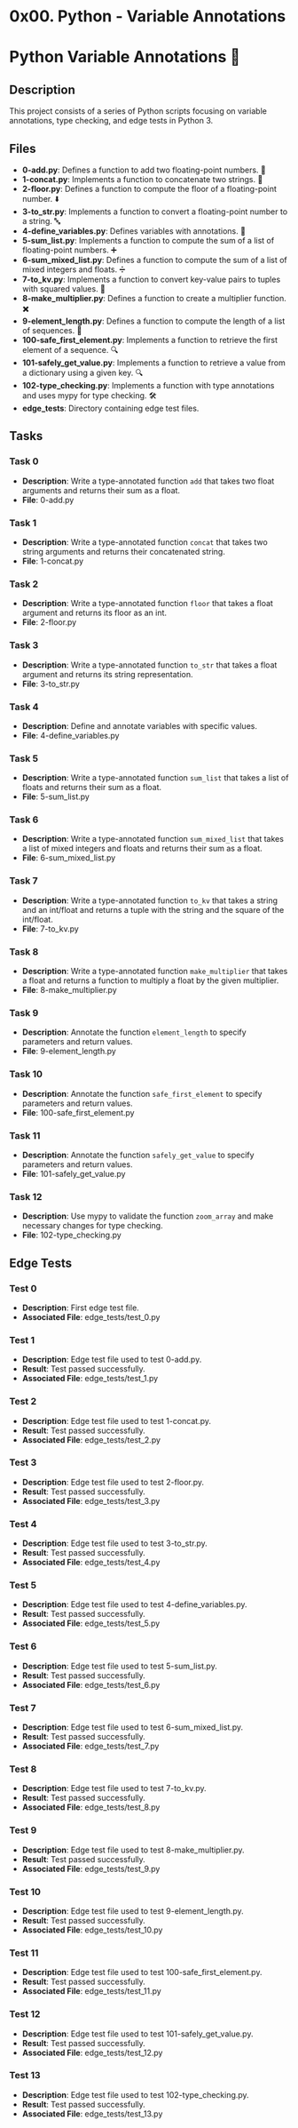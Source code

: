 # 0x00. Python - Variable Annotations

# Python Variable Annotations 🐍

## Description

This project consists of a series of Python scripts focusing on variable annotations, type checking, and edge tests in Python 3.

## Files

- **0-add.py**: Defines a function to add two floating-point numbers. 🧮
- **1-concat.py**: Implements a function to concatenate two strings. 📏
- **2-floor.py**: Defines a function to compute the floor of a floating-point number. ⬇️
- **3-to_str.py**: Implements a function to convert a floating-point number to a string. 🔤
- **4-define_variables.py**: Defines variables with annotations. 📝
- **5-sum_list.py**: Implements a function to compute the sum of a list of floating-point numbers. ➕
- **6-sum_mixed_list.py**: Defines a function to compute the sum of a list of mixed integers and floats. ➗
- **7-to_kv.py**: Implements a function to convert key-value pairs to tuples with squared values. 🔑
- **8-make_multiplier.py**: Defines a function to create a multiplier function. ✖️
- **9-element_length.py**: Defines a function to compute the length of a list of sequences. 📏
- **100-safe_first_element.py**: Implements a function to retrieve the first element of a sequence. 🔍
- **101-safely_get_value.py**: Implements a function to retrieve a value from a dictionary using a given key. 🔍
- **102-type_checking.py**: Implements a function with type annotations and uses mypy for type checking. 🛠️
- **edge_tests**: Directory containing edge test files.

## Tasks

### Task 0

- **Description**: Write a type-annotated function `add` that takes two float arguments and returns their sum as a float.
- **File**: 0-add.py

### Task 1

- **Description**: Write a type-annotated function `concat` that takes two string arguments and returns their concatenated string.
- **File**: 1-concat.py

### Task 2

- **Description**: Write a type-annotated function `floor` that takes a float argument and returns its floor as an int.
- **File**: 2-floor.py

### Task 3

- **Description**: Write a type-annotated function `to_str` that takes a float argument and returns its string representation.
- **File**: 3-to_str.py

### Task 4

- **Description**: Define and annotate variables with specific values.
- **File**: 4-define_variables.py

### Task 5

- **Description**: Write a type-annotated function `sum_list` that takes a list of floats and returns their sum as a float.
- **File**: 5-sum_list.py

### Task 6

- **Description**: Write a type-annotated function `sum_mixed_list` that takes a list of mixed integers and floats and returns their sum as a float.
- **File**: 6-sum_mixed_list.py

### Task 7

- **Description**: Write a type-annotated function `to_kv` that takes a string and an int/float and returns a tuple with the string and the square of the int/float.
- **File**: 7-to_kv.py

### Task 8

- **Description**: Write a type-annotated function `make_multiplier` that takes a float and returns a function to multiply a float by the given multiplier.
- **File**: 8-make_multiplier.py

### Task 9

- **Description**: Annotate the function `element_length` to specify parameters and return values.
- **File**: 9-element_length.py

### Task 10

- **Description**: Annotate the function `safe_first_element` to specify parameters and return values.
- **File**: 100-safe_first_element.py

### Task 11

- **Description**: Annotate the function `safely_get_value` to specify parameters and return values.
- **File**: 101-safely_get_value.py

### Task 12

- **Description**: Use mypy to validate the function `zoom_array` and make necessary changes for type checking.
- **File**: 102-type_checking.py

## Edge Tests

### Test 0

- **Description**: First edge test file.
- **Associated File**: edge_tests/test_0.py

### Test 1

- **Description**: Edge test file used to test 0-add.py.
- **Result**: Test passed successfully.
- **Associated File**: edge_tests/test_1.py

### Test 2

- **Description**: Edge test file used to test 1-concat.py.
- **Result**: Test passed successfully.
- **Associated File**: edge_tests/test_2.py

### Test 3

- **Description**: Edge test file used to test 2-floor.py.
- **Result**: Test passed successfully.
- **Associated File**: edge_tests/test_3.py

### Test 4

- **Description**: Edge test file used to test 3-to_str.py.
- **Result**: Test passed successfully.
- **Associated File**: edge_tests/test_4.py

### Test 5

- **Description**: Edge test file used to test 4-define_variables.py.
- **Result**: Test passed successfully.
- **Associated File**: edge_tests/test_5.py

### Test 6

- **Description**: Edge test file used to test 5-sum_list.py.
- **Result**: Test passed successfully.
- **Associated File**: edge_tests/test_6.py

### Test 7

- **Description**: Edge test file used to test 6-sum_mixed_list.py.
- **Result**: Test passed successfully.
- **Associated File**: edge_tests/test_7.py

### Test 8

- **Description**: Edge test file used to test 7-to_kv.py.
- **Result**: Test passed successfully.
- **Associated File**: edge_tests/test_8.py

### Test 9

- **Description**: Edge test file used to test 8-make_multiplier.py.
- **Result**: Test passed successfully.
- **Associated File**: edge_tests/test_9.py

### Test 10

- **Description**: Edge test file used to test 9-element_length.py.
- **Result**: Test passed successfully.
- **Associated File**: edge_tests/test_10.py

### Test 11

- **Description**: Edge test file used to test 100-safe_first_element.py.
- **Result**: Test passed successfully.
- **Associated File**: edge_tests/test_11.py

### Test 12

- **Description**: Edge test file used to test 101-safely_get_value.py.
- **Result**: Test passed successfully.
- **Associated File**: edge_tests/test_12.py

### Test 13

- **Description**: Edge test file used to test 102-type_checking.py.
- **Result**: Test passed successfully.
- **Associated File**: edge_tests/test_13.py


